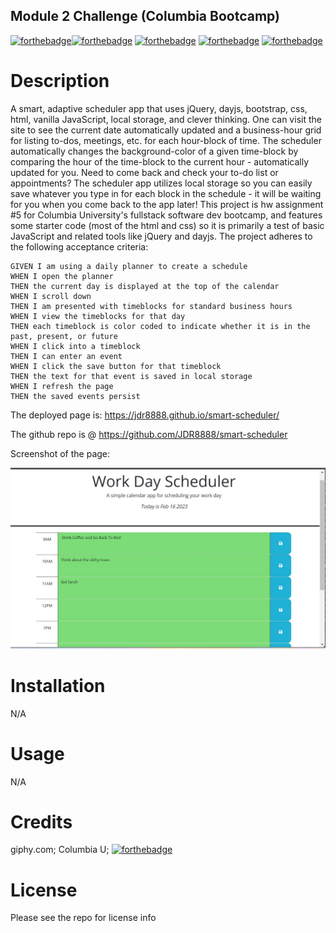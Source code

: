 ## Module 2 Challenge (Columbia Bootcamp)
[![forthebadge](https://forthebadge.com/images/badges/powered-by-coffee.svg)](https://forthebadge.com)[![forthebadge](https://forthebadge.com/images/badges/uses-html.svg)](https://forthebadge.com) [![forthebadge](https://forthebadge.com/images/badges/uses-css.svg)](https://forthebadge.com) [![forthebadge](https://forthebadge.com/images/badges/uses-js.svg)](https://forthebadge.com) [![forthebadge](https://forthebadge.com/images/badges/gluten-free.svg)](https://forthebadge.com) 

# Description
A smart, adaptive scheduler app that uses jQuery, dayjs, bootstrap, css, html, vanilla JavaScript, local storage, and clever thinking. One can visit the site to see the current date automatically updated and a business-hour grid for listing to-dos, meetings, etc. for each hour-block of time. The scheduler automatically changes the background-color of a given time-block by comparing the hour of the time-block to the current hour - automatically updated for you. Need to come back and check your to-do list or appointments? The scheduler app utilizes local storage so you can easily save whatever you type in for each block in the schedule - it will be waiting for you when you come back to the app later! 
This project is hw assignment #5 for Columbia University's fullstack software dev bootcamp, and features some starter code (most of the html and css) so it is primarily a test of basic JavaScript and related tools like jQuery and dayjs. The project adheres to the following acceptance criteria:

    GIVEN I am using a daily planner to create a schedule
    WHEN I open the planner
    THEN the current day is displayed at the top of the calendar
    WHEN I scroll down
    THEN I am presented with timeblocks for standard business hours
    WHEN I view the timeblocks for that day
    THEN each timeblock is color coded to indicate whether it is in the past, present, or future
    WHEN I click into a timeblock
    THEN I can enter an event
    WHEN I click the save button for that timeblock
    THEN the text for that event is saved in local storage
    WHEN I refresh the page
    THEN the saved events persist


The deployed page is: https://jdr8888.github.io/smart-scheduler/



The github repo is @ https://github.com/JDR8888/smart-scheduler

Screenshot of the page:

![screenshot of project](./Assets/screenshot-05.jpg)


# Installation
N/A
# Usage
N/A
# Credits
giphy.com; Columbia U; [![forthebadge](https://forthebadge.com/images/badges/uses-badges.svg)](https://forthebadge.com)
# License
Please see the repo for license info